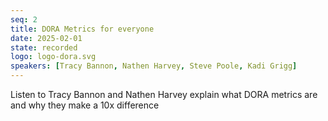 ```yaml
---
seq: 2
title: DORA Metrics for everyone
date: 2025-02-01
state: recorded
logo: logo-dora.svg
speakers: [Tracy Bannon, Nathen Harvey, Steve Poole, Kadi Grigg]
---
```

Listen to Tracy Bannon and Nathen Harvey explain what DORA metrics are and why they make a 10x difference